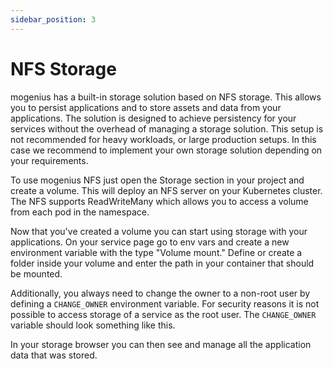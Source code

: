 ```yaml
---
sidebar_position: 3
---
```


# NFS Storage

mogenius has a built-in storage solution based on NFS storage. This allows you to persist applications and to store assets and data from your applications. The solution is designed to achieve persistency for your services without the overhead of managing a storage solution. This setup is not recommended for heavy workloads, or large production setups. In this case we recommend to implement your own storage solution depending on your requirements.

To use mogenius NFS just open the Storage section in your project and create a volume. This will deploy an NFS server on your Kubernetes cluster. The NFS supports ReadWriteMany which allows you to access a volume from each pod in the namespace.

Now that you've created a volume you can start using storage with your applications. On your service page go to env vars and create a new environment variable with the type "Volume mount." Define or create a folder inside your volume and enter the path in your container that should be mounted.

Additionally, you always need to change the owner to a non-root user by defining a `CHANGE_OWNER` environment variable. For security reasons it is not possible to access storage of a service as the root user. The `CHANGE_OWNER` variable should look something like this.

In your storage browser you can then see and manage all the application data that was stored.